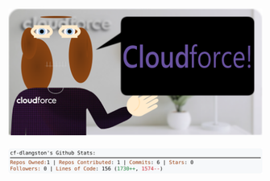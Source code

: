 <!-- 
Version 3.0.105
Built Mon Sep 30 2024 05:20:11 GMT+0000 (Coordinated Universal Time)
-->

<h1 align="center">
  <a href="https://github.com/cf-dlangston/cf-dlangston/tree/master/src" title="Click to View Source">
    <picture width="100%" alt="Dylan">
      <source media="(prefers-color-scheme: dark)" srcset="dylan-dark.svg?version=3.0.105">
      <img src="dylan-light.svg?version=3.0.105" alt="Dylan">
    </picture>
  </a>
</h1>

<div align="center">
  <picture width="100%" alt="Profile Info and Stats">
    <source media="(prefers-color-scheme: dark)" srcset="stats-dark.svg?version=3.0.105">
    <img src="stats-light.svg?version=3.0.105" alt="Profile Info and Stats">
  </picture>
</div>

